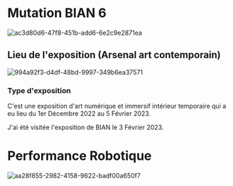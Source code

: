 # Mutation BIAN 6
![ac3d80d6-47f8-451b-add6-6e2c9e2871ea](https://user-images.githubusercontent.com/112189526/219705243-6e4f8501-ab52-4ff5-8a97-0f2b2ef097e3.jpg)

## Lieu de l'exposition (Arsenal art contemporain)
![994a92f3-d4df-48bd-9997-349b6ea37571](https://user-images.githubusercontent.com/112189526/219700579-3bbd26b7-95ae-46a3-b842-4cfc9ccf7dbb.jpg)

### Type d'exposition
C'est une exposition d'art numérique et immersif intérieur temporaire qui a eu lieu du 1er Décembre 2022 au 5 Février 2023.

J'ai été visitée l'exposition de BIAN le 3 Février 2023.

# Performance Robotique 
![aa28f855-2982-4158-9622-badf00a650f7](https://user-images.githubusercontent.com/112189526/219706924-a528eec7-1c25-42d7-a75b-19ac5057a34a.jpg)
